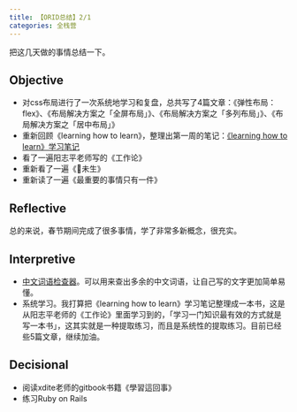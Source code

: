 ```yaml
---
title: 【ORID总结】2/1
categories: 全栈营
---
```


把这几天做的事情总结一下。

## Objective

- 对css布局进行了一次系统地学习和复盘，总共写了4篇文章：《弹性布局：flex》、《布局解决方案之「全屏布局」》、《布局解决方案之「多列布局」》、《布局解决方案之「居中布局」》
- 重新回顾《learning how to learn》，整理出第一周的笔记：[《learning how to learn》学习笔记](https://raimonfuns.gitbooks.io/-learning-how-to-learn/content/)
- 看了一遍阳志平老师写的《工作论》
- 重新看了一遍《未生》
- 重新读了一遍《最重要的事情只有一件》

## Reflective

总的来说，春节期间完成了很多事情，学了非常多新概念，很充实。

## Interpretive

- [中文词语检查器](https://github.com/zhuoqun/words_inspector)。可以用来查出多余的中文词语，让自己写的文字更加简单易懂。
- 系统学习。我打算把《learning how to learn》学习笔记整理成一本书，这是从阳志平老师的《工作论》里面学习到的，「学习一门知识最有效的方式就是写一本书」，这其实就是一种提取练习，而且是系统性的提取练习。目前已经些5篇文章，继续加油。

## Decisional

- 阅读xdite老师的gitbook书籍《學習這回事》
- 练习Ruby on Rails